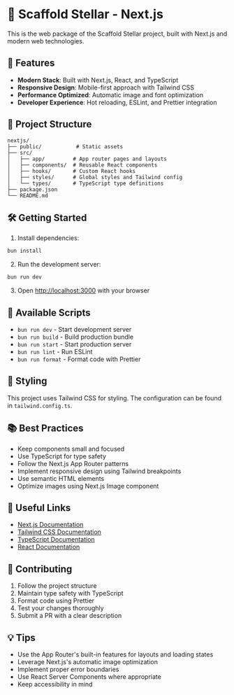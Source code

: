 # 🌟 Scaffold Stellar - Next.js

This is the web package of the Scaffold Stellar project, built with Next.js and modern web technologies.

## 🚀 Features

- **Modern Stack**: Built with Next.js, React, and TypeScript
- **Responsive Design**: Mobile-first approach with Tailwind CSS
- **Performance Optimized**: Automatic image and font optimization
- **Developer Experience**: Hot reloading, ESLint, and Prettier integration

## 📁 Project Structure

```
nextjs/
├── public/           # Static assets
├── src/
│   ├── app/         # App router pages and layouts
│   ├── components/  # Reusable React components
│   ├── hooks/       # Custom React hooks
│   ├── styles/      # Global styles and Tailwind config
│   └── types/       # TypeScript type definitions
├── package.json
└── README.md
```

## 🛠 Getting Started

1. Install dependencies:

```bash
bun install
```

2. Run the development server:

```bash
bun run dev
```

3. Open [http://localhost:3000](http://localhost:3000) with your browser

## 🔧 Available Scripts

- `bun run dev` - Start development server
- `bun run build` - Build production bundle
- `bun run start` - Start production server
- `bun run lint` - Run ESLint
- `bun run format` - Format code with Prettier

## 🎨 Styling

This project uses Tailwind CSS for styling. The configuration can be found in `tailwind.config.ts`.

## 📚 Best Practices

- Keep components small and focused
- Use TypeScript for type safety
- Follow the Next.js App Router patterns
- Implement responsive design using Tailwind breakpoints
- Use semantic HTML elements
- Optimize images using Next.js Image component

## 🔗 Useful Links

- [Next.js Documentation](https://nextjs.org/docs)
- [Tailwind CSS Documentation](https://tailwindcss.com/docs)
- [TypeScript Documentation](https://www.typescriptlang.org/docs)
- [React Documentation](https://react.dev)

## 🤝 Contributing

1. Follow the project structure
2. Maintain type safety with TypeScript
3. Format code using Prettier
4. Test your changes thoroughly
5. Submit a PR with a clear description

## 💡 Tips

- Use the App Router's built-in features for layouts and loading states
- Leverage Next.js's automatic image optimization
- Implement proper error boundaries
- Use React Server Components where appropriate
- Keep accessibility in mind

